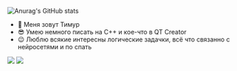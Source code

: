 ![Anurag's GitHub stats](https://github-readme-stats.vercel.app/api?username=Teru3301&show_icons=true&theme=blue-green)

- 👋 Меня зовут Тимур
- 😎 Умею немного писать на C++ и кое-что в QT Creator
- 😉 Люблю всякие интересны логические задачки, всё что связанно с нейросетями и по спать

[<img src="https://img.shields.io/badge/telegram-26A5E4?style=for-the-badge&logo=Telegram&logoColor=ffffff"/>](https://t.me/teru3301)
[<img src="https://img.shields.io/badge/ВКонтакте-0077FF?style=for-the-badge&logo=VK&logoColor=ffffff"/>](https://vk.com/terrru)


